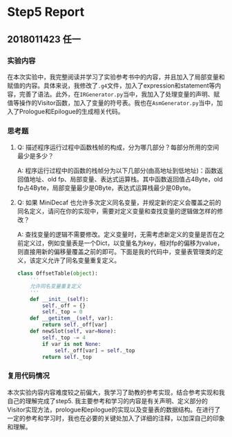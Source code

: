 # Step5 Report

## 2018011423 任一

### 实验内容

在本次实验中，我完整阅读并学习了实验参考书中的内容，并且加入了局部变量和赋值的内容。具体来说，我修改了`.g4`文件，加入了expression和statement等内容，完善了语法。此外，在`IRGenerator.py`当中，我加入了处理变量的声明、赋值等操作的Visitor函数，加入了变量的符号表。我也在`AsmGenerator.py`当中，加入了Prologue和Epilogue的生成相关代码。



### 思考题

1. Q: 描述程序运行过程中函数栈帧的构成，分为哪几部分？每部分所用的空间最少是多少？

   A: 程序运行过程中的函数的栈帧分为以下几部分(由高地址到低地址)：函数返回值地址、old fp、局部变量、表达式运算栈。其中函数返回值占4Byte，old fp占4Byte，局部变量最少是0Byte，表达式运算栈最少是0Byte。

2. Q: 如果 MiniDecaf 也允许多次定义同名变量，并规定新的定义会覆盖之前的同名定义，请问在你的实现中，需要对定义变量和查找变量的逻辑做怎样的修改？

   A: 查找变量的逻辑不需要修改。定义变量时，无需考虑新定义的变量是否在之前定义过，例如变量表是一个Dict，以变量名为key，相对fp的偏移为value，则直接用新的偏移量覆盖之前的即可。下面是我的代码中，变量表管理类的定义，该定义允许了同名变量重复定义。

   ```python
   class OffsetTable(object):
       '''
       允许同名变量重复定义
       '''
       def __init__(self):
           self._off = {}
           self._top = 0
       def __getitem__(self, var):
           return self._off[var]
       def newSlot(self, var=None):
           self._top -= 4
           if var is not None:
               self._off[var] = self._top
           return self._top
   
   ```

   

### 复用代码情况

本次实验内容内容难度较之前偏大，我学习了助教的参考实现，结合参考实现和我自己的理解完成了step5. 我主要参考和学习的内容是有关声明、定义部分的Visitor实现方法，prologue和epilogue的实现以及变量表的数据结构。在进行了一定的参考和学习时，我也在必要的关键处加入了详细的注释，以加深自己的印象和理解。